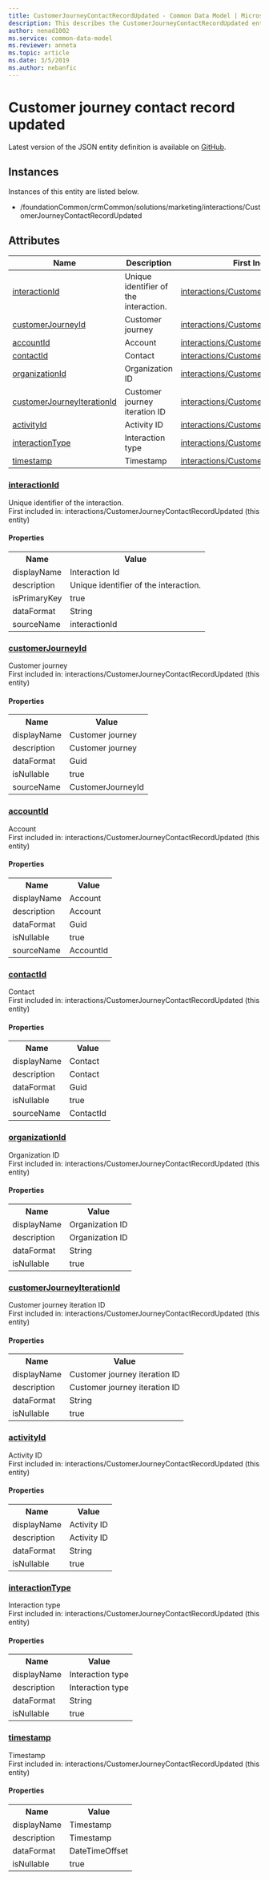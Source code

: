```yaml
---
title: CustomerJourneyContactRecordUpdated - Common Data Model | Microsoft Docs
description: This describes the CustomerJourneyContactRecordUpdated entitity.
author: nenad1002
ms.service: common-data-model
ms.reviewer: anneta
ms.topic: article
ms.date: 3/5/2019
ms.author: nebanfic
---
```


# Customer journey contact record updated

  
 Latest version of the JSON entity definition is available on <a href="https://github.com/Microsoft/CDM/tree/master/schemaDocuments/core/applicationCommon/foundationCommon/crmCommon/solutions/marketing/interactions/CustomerJourneyContactRecordUpdated.cdm.json" target="_blank">GitHub</a>.  

## Instances

Instances of this entity are listed below.  

- /foundationCommon/crmCommon/solutions/marketing/interactions/CustomerJourneyContactRecordUpdated  

## Attributes

|Name|Description|First Included in Instance|
|---|---|---|
|[interactionId](#interactionId)|Unique identifier of the interaction.|<a href="CustomerJourneyContactRecordUpdated.md" target="_blank">interactions/CustomerJourneyContactRecordUpdated</a>|
|[customerJourneyId](#customerJourneyId)|Customer journey|<a href="CustomerJourneyContactRecordUpdated.md" target="_blank">interactions/CustomerJourneyContactRecordUpdated</a>|
|[accountId](#accountId)|Account|<a href="CustomerJourneyContactRecordUpdated.md" target="_blank">interactions/CustomerJourneyContactRecordUpdated</a>|
|[contactId](#contactId)|Contact|<a href="CustomerJourneyContactRecordUpdated.md" target="_blank">interactions/CustomerJourneyContactRecordUpdated</a>|
|[organizationId](#organizationId)|Organization ID|<a href="CustomerJourneyContactRecordUpdated.md" target="_blank">interactions/CustomerJourneyContactRecordUpdated</a>|
|[customerJourneyIterationId](#customerJourneyIterationId)|Customer journey iteration ID|<a href="CustomerJourneyContactRecordUpdated.md" target="_blank">interactions/CustomerJourneyContactRecordUpdated</a>|
|[activityId](#activityId)|Activity ID|<a href="CustomerJourneyContactRecordUpdated.md" target="_blank">interactions/CustomerJourneyContactRecordUpdated</a>|
|[interactionType](#interactionType)|Interaction type|<a href="CustomerJourneyContactRecordUpdated.md" target="_blank">interactions/CustomerJourneyContactRecordUpdated</a>|
|[timestamp](#timestamp)|Timestamp|<a href="CustomerJourneyContactRecordUpdated.md" target="_blank">interactions/CustomerJourneyContactRecordUpdated</a>|

### <a href=#interactionId name="interactionId">interactionId</a>

Unique identifier of the interaction.  
First included in: interactions/CustomerJourneyContactRecordUpdated (this entity)  

#### Properties

<table><tr><th>Name</th><th>Value</th></tr><tr><td>displayName</td><td>Interaction Id</td></tr><tr><td>description</td><td>Unique identifier of the interaction.</td></tr><tr><td>isPrimaryKey</td><td>true</td></tr><tr><td>dataFormat</td><td>String</td></tr><tr><td>sourceName</td><td>interactionId</td></tr></table>

### <a href=#customerJourneyId name="customerJourneyId">customerJourneyId</a>

Customer journey  
First included in: interactions/CustomerJourneyContactRecordUpdated (this entity)  

#### Properties

<table><tr><th>Name</th><th>Value</th></tr><tr><td>displayName</td><td>Customer journey</td></tr><tr><td>description</td><td>Customer journey</td></tr><tr><td>dataFormat</td><td>Guid</td></tr><tr><td>isNullable</td><td>true</td></tr><tr><td>sourceName</td><td>CustomerJourneyId</td></tr></table>

### <a href=#accountId name="accountId">accountId</a>

Account  
First included in: interactions/CustomerJourneyContactRecordUpdated (this entity)  

#### Properties

<table><tr><th>Name</th><th>Value</th></tr><tr><td>displayName</td><td>Account</td></tr><tr><td>description</td><td>Account</td></tr><tr><td>dataFormat</td><td>Guid</td></tr><tr><td>isNullable</td><td>true</td></tr><tr><td>sourceName</td><td>AccountId</td></tr></table>

### <a href=#contactId name="contactId">contactId</a>

Contact  
First included in: interactions/CustomerJourneyContactRecordUpdated (this entity)  

#### Properties

<table><tr><th>Name</th><th>Value</th></tr><tr><td>displayName</td><td>Contact</td></tr><tr><td>description</td><td>Contact</td></tr><tr><td>dataFormat</td><td>Guid</td></tr><tr><td>isNullable</td><td>true</td></tr><tr><td>sourceName</td><td>ContactId</td></tr></table>

### <a href=#organizationId name="organizationId">organizationId</a>

Organization ID  
First included in: interactions/CustomerJourneyContactRecordUpdated (this entity)  

#### Properties

<table><tr><th>Name</th><th>Value</th></tr><tr><td>displayName</td><td>Organization ID</td></tr><tr><td>description</td><td>Organization ID</td></tr><tr><td>dataFormat</td><td>String</td></tr><tr><td>isNullable</td><td>true</td></tr></table>

### <a href=#customerJourneyIterationId name="customerJourneyIterationId">customerJourneyIterationId</a>

Customer journey iteration ID  
First included in: interactions/CustomerJourneyContactRecordUpdated (this entity)  

#### Properties

<table><tr><th>Name</th><th>Value</th></tr><tr><td>displayName</td><td>Customer journey iteration ID</td></tr><tr><td>description</td><td>Customer journey iteration ID</td></tr><tr><td>dataFormat</td><td>String</td></tr><tr><td>isNullable</td><td>true</td></tr></table>

### <a href=#activityId name="activityId">activityId</a>

Activity ID  
First included in: interactions/CustomerJourneyContactRecordUpdated (this entity)  

#### Properties

<table><tr><th>Name</th><th>Value</th></tr><tr><td>displayName</td><td>Activity ID</td></tr><tr><td>description</td><td>Activity ID</td></tr><tr><td>dataFormat</td><td>String</td></tr><tr><td>isNullable</td><td>true</td></tr></table>

### <a href=#interactionType name="interactionType">interactionType</a>

Interaction type  
First included in: interactions/CustomerJourneyContactRecordUpdated (this entity)  

#### Properties

<table><tr><th>Name</th><th>Value</th></tr><tr><td>displayName</td><td>Interaction type</td></tr><tr><td>description</td><td>Interaction type</td></tr><tr><td>dataFormat</td><td>String</td></tr><tr><td>isNullable</td><td>true</td></tr></table>

### <a href=#timestamp name="timestamp">timestamp</a>

Timestamp  
First included in: interactions/CustomerJourneyContactRecordUpdated (this entity)  

#### Properties

<table><tr><th>Name</th><th>Value</th></tr><tr><td>displayName</td><td>Timestamp</td></tr><tr><td>description</td><td>Timestamp</td></tr><tr><td>dataFormat</td><td>DateTimeOffset</td></tr><tr><td>isNullable</td><td>true</td></tr></table>
